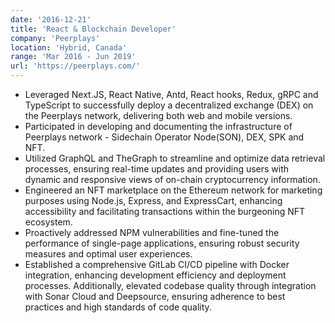 ```yaml
---
date: '2016-12-21'
title: 'React & Blockchain Developer'
company: 'Peerplays'
location: 'Hybrid, Canada'
range: 'Mar 2016 - Jun 2019'
url: 'https://peerplays.com/'
---
```


- Leveraged Next.JS, React Native, Antd, React hooks, Redux, gRPC and TypeScript to successfully deploy a decentralized exchange (DEX) on the Peerplays network, delivering both web and mobile versions.
- Participated in developing and documenting the infrastructure of Peerplays network - Sidechain Operator Node(SON), DEX, SPK and NFT.
- Utilized GraphQL and TheGraph to streamline and optimize data retrieval processes, ensuring real-time updates and providing users with dynamic and responsive views of on-chain cryptocurrency information.
- Engineered an NFT marketplace on the Ethereum network for marketing purposes using Node.js, Express, and ExpressCart, enhancing accessibility and facilitating transactions within the burgeoning NFT ecosystem.
- Proactively addressed NPM vulnerabilities and fine-tuned the performance of single-page applications, ensuring robust security measures and optimal user experiences.
- Established a comprehensive GitLab CI/CD pipeline with Docker integration, enhancing development efficiency and deployment processes. Additionally, elevated codebase quality through integration with Sonar Cloud and Deepsource, ensuring adherence to best practices and high standards of code quality.
